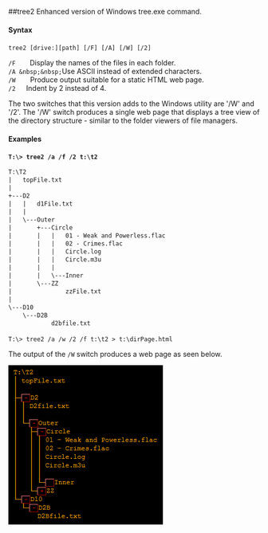 ##tree2
Enhanced version of Windows tree.exe command.

#### Syntax

`tree2 [drive:][path] [/F] [/A] [/W] [/2]`

`/F    `Display the names of the files in each folder.<br/>
`/A &nbsp;&nbsp;`Use ASCII instead of extended characters.  
`/W   `&nbsp;&nbsp;Produce output suitable for a static HTML web page.  
`/2   `Indent by 2 instead of 4.

The two switches that this version adds to the Windows utility are '/W' and '/2'.
The '/W' switch produces a single web page that displays a tree view of the directory structure -
similar to the folder viewers of file managers.

#### Examples
**`T:\> tree2 /a /f /2 t:\t2`**
```
T:\T2
|   topFile.txt
|
+---D2
|   |   d1File.txt
|   |
|   \---Outer
|       +---Circle
|       |   |   01 - Weak and Powerless.flac
|       |   |   02 - Crimes.flac
|       |   |   Circle.log
|       |   |   Circle.m3u
|       |   |
|       |   \---Inner
|       \---ZZ
|               zzFile.txt
|
\---D10
    \---D2B
            d2bfile.txt
            
T:\> tree2 /a /w /2 /f t:\t2 > t:\dirPage.html
```

The output of the `/W` switch produces a web page as seen below.

![sample1](Doc/tree2-sample1.png "Sample of /W output.")
